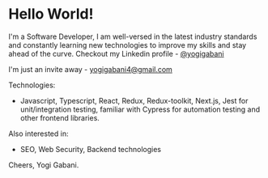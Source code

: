# Hello World!

I'm a Software Developer, I am well-versed in the latest industry standards and constantly learning new technologies to improve my skills and stay ahead of the curve.
Checkout my Linkedin profile - [@yogigabani](https://linkedin.com/in/yogi-gabani-43b173184)

I'm just an invite away - yogigabani4@gmail.com

Technologies:
- Javascript, Typescript, React, Redux, Redux-toolkit, Next.js, Jest for unit/integration testing, familiar with Cypress for automation testing and other frontend libraries.

Also interested in:
- SEO, Web Security, Backend technologies

Cheers,
Yogi Gabani.
